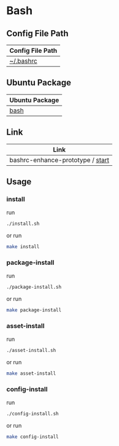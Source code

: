 
# Bash


## Config File Path

| Config File Path |
| --- |
| [~/.bashrc](./asset/overlay/etc/skel/.bashrc) |


## Ubuntu Package

| Ubuntu Package |
| --- |
| [bash](https://packages.ubuntu.com/noble/bash) |



## Link

| Link |
| --- |
| bashrc-enhance-prototype / [start](https://github.com/samwhelp/bashrc-enhance-prototype/tree/main/prototype/start/debian) |


## Usage


### install

run

``` sh
./install.sh
```

or run

``` sh
make install
```


### package-install

run

``` sh
./package-install.sh
```

or run

``` sh
make package-install
```


### asset-install

run

``` sh
./asset-install.sh
```

or run

``` sh
make asset-install
```


### config-install

run

``` sh
./config-install.sh
```

or run

``` sh
make config-install
```
